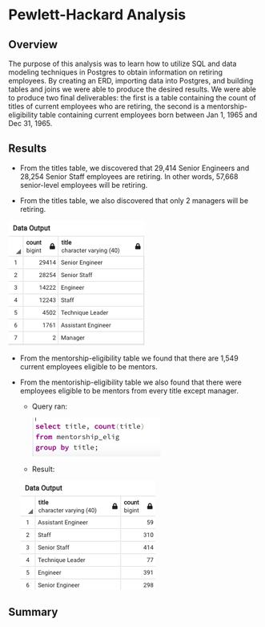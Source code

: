 # Pewlett-Hackard Analysis

## Overview

The purpose of this analysis was to learn how to utilize SQL and data modeling techniques in Postgres to obtain information on retiring employees. By creating an ERD, importing data into Postgres, and building tables and joins we were able to produce the desired results. We were able to produce two final deliverables: the first is a table containing the count of titles of current employees who are retiring, the second is a mentorship-eligibility table containing current employees born between Jan 1, 1965 and Dec 31, 1965.

## Results

- From the titles table, we discovered that 29,414 Senior Engineers and 28,254 Senior Staff employees are retiring. In other words, 57,668 senior-level employees will be retiring.

- From the titles table, we also discovered that only 2 managers will be retiring.

<img src="https://github.com/kimcheese33/pewlett_hackard_analysis/blob/main/images/deliv1.png"/>

- From the mentorship-eligibility table we found that there are 1,549 current employees eligible to be mentors.

- From the mentoriship-eligibility table we also found that there were employees eligible to be mentors from every title except manager.

  - Query ran:

    <img src="https://github.com/kimcheese33/pewlett_hackard_analysis/blob/main/images/deliv2query.png"/>

  - Result:

  <img src="https://github.com/kimcheese33/pewlett_hackard_analysis/blob/main/images/deliv2.png"/>

## Summary

